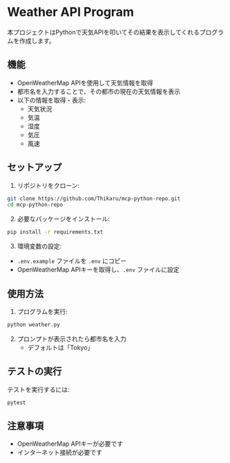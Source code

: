 # Weather API Program

本プロジェクトはPythonで天気APIを叩いてその結果を表示してくれるプログラムを作成します。

## 機能

- OpenWeatherMap APIを使用して天気情報を取得
- 都市名を入力することで、その都市の現在の天気情報を表示
- 以下の情報を取得・表示:
  - 天気状況
  - 気温
  - 湿度
  - 気圧
  - 風速

## セットアップ

1. リポジトリをクローン:
```bash
git clone https://github.com/Thikaru/mcp-python-repo.git
cd mcp-python-repo
```

2. 必要なパッケージをインストール:
```bash
pip install -r requirements.txt
```

3. 環境変数の設定:
- `.env.example` ファイルを `.env` にコピー
- OpenWeatherMap APIキーを取得し、`.env` ファイルに設定

## 使用方法

1. プログラムを実行:
```bash
python weather.py
```

2. プロンプトが表示されたら都市名を入力
   - デフォルトは「Tokyo」

## テストの実行

テストを実行するには:
```bash
pytest
```

## 注意事項

- OpenWeatherMap APIキーが必要です
- インターネット接続が必要です
